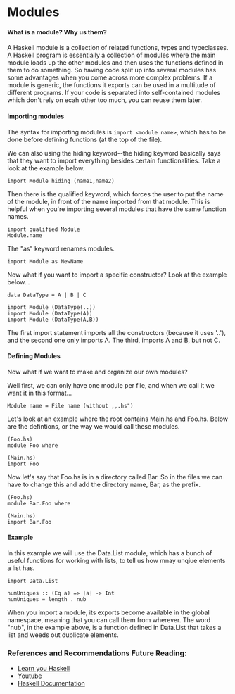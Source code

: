 # Modules 

#### What is a module? Why us them?

A Haskell module is a collection of related functions, types and typeclasses. A Haskell program is essentially a collection of modules where the main module loads up the other modules and then uses the functions defined in them to do something. So having code split up into several modules has some advantages when you come across more complex problems. If a module is generic, the functions it exports can be used in a multitude of different programs. If your code is separated into self-contained modules which don't rely on ecah other too much, you can reuse them later. 

#### Importing modules

The syntax for importing modules is `import <module name>`, which has to be done before defining functions (at the top of the file).

We can also using the hiding keyword--the hiding keyword basically says that they want to import everything besides certain functionalities. Take a look at the example below.

```
import Module hiding (name1,name2)
```

Then there is the qualified keyword, which forces the user to put the name of the module, in front of the name imported from that module. This is helpful when you're importing several modules that have the same function names.

```
import qualified Module
Module.name
```

The "as" keyword renames modules. 
```
import Module as NewName
```

Now what if you want to import a specific constructor? Look at the example below...
```
data DataType = A | B | C

import Module (DataType(..))
import Module (DataType(A))
import Module (DataType(A,B))
```

The first import statement imports all the constructors (because it uses '..'), and the second one only imports A. The third, imports A and B, but not C.

#### Defining Modules 

Now what if we want to make and organize our own modules?

Well first, we can only have one module per file, and when we call it we want it in this format...

```
Module name = File name (without ,,.hs")
```

Let's look at an example where the root contains Main.hs and Foo.hs. Below are the defintions, or the way we would call these modules.

```
(Foo.hs)
module Foo where

(Main.hs)
import Foo
```

Now let's say that Foo.hs is in a directory called Bar. So in the files we can have to change this and add the directory name, Bar, as the prefix. 

```
(Foo.hs)
module Bar.Foo where

(Main.hs)
import Bar.Foo
```


#### Example

In this example we will use the Data.List module, which has a bunch of useful functions for working with lists, to tell us how mnay unqiue elements a list has. 

```
import Data.List

numUniques :: (Eq a) => [a] -> Int
numUniques = length . nub
```

When you import a module, its exports become available in the global namespace, meaning that you can call them from wherever. The word "nub", in the example above, is a function defined in Data.List that takes a list and weeds out duplicate elements. 


### References and Recommendations Future Reading:
- [Learn you Haskell](http://learnyouahaskell.com/modules#loading-modules)
- [Youtube](https://www.youtube.com/watch?v=SGSrjUoi29U&list=PLe7Ei6viL6jGp1Rfu0dil1JH1SHk9bgDV&index=23)
- [Haskell Documentation](https://www.haskell.org/onlinereport/modules.html)